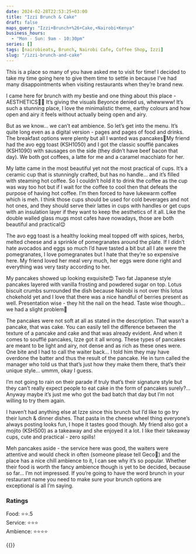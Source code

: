 ```yaml
---
date: 2024-02-28T22:53:25+03:00
title: "Izzi Brunch & Cake"
draft: false
maps_query: "Izzi+Brunch+%26+Cake,+Nairobi+Kenya"
business_hours:
  - "Mon - Sun: 9am - 10:30pm"
series: []
tags: [nairobieats, Brunch, Nairobi Cafe, Coffee Shop, Izzi]
slug: "/izzi-brunch-and-cake"
---
```


This is a place so many of you have asked me to visit for time! I decided to take my time going here to give them time to settle in because I’ve had many disappointments when visiting restaurants when they’re brand new.

I came here for brunch with my bestie and one thing about this place - AESTHETICS👌🏾 It’s giving the visuals Beyonce denied us, whewwww! It’s such a stunning place, I love the minimalistic theme, earthy colours and how open and airy it feels without actually being open and airy.

But as we know… we can’t eat ambience. So let’s get into the menu. It’s quite long even as a digital version - pages and pages of food and drinks. The breakfast options were plenty but all I wanted was pancakes🙈My friend had the avo egg toast (KSH1050) and I got the classic soufflé pancakes (KSH1090) with sausages on the side (they didn’t have beef bacon that day). We both got coffees, a latte for me and a caramel macchiato for her.

My latte came in the most beautiful yet not the most practical of cups. It’s a ceramic cup that is stunningly crafted, but has no handle… and it’s filled with steaming hot coffee. So I couldn’t hold it to drink the coffee as the cup was way too hot but if I wait for the coffee to cool then that defeats the purpose of having hot coffee. I’m then forced to have lukewarm coffee which is meh. I think those cups should be used for cold beverages and not hot ones, and they should serve their lattes in cups with handles or get cups with an insulation layer if they want to keep the aesthetics of it all. Like the double walled glass mugs most cafes have nowadays, those are both beautiful and practical😌

The avo egg toast is a healthy looking meal topped off with spices, herbs, melted cheese and a sprinkle of pomegranates around the plate. If I didn’t hate avocados and eggs so much I’d have tasted a bit but all I ate were the pomegranates, I love pomegranates but I hate that they’re so expensive here. My friend loved her meal very much, her eggs were done right and everything was very tasty according to her.

My pancakes showed up looking exquisite😍 Two fat Japanese style pancakes layered with vanilla frosting and powdered sugar on top. Lotus biscuit crumbs surrounded the dish because Nairobi is not over this lotus chokehold yet and I love that there was a nice handful of berries present as well. Presentation wise - they hit the nail on the head. Taste wise though… we had a slight problem🥴

The pancakes were not soft at all as stated in the description. That wasn’t a pancake, that was cake. You can easily tell the difference between the texture of a pancake and cake and that was already evident. And when it comes to soufflé pancakes, Izze got it all wrong. These types of pancakes are meant to be light and airy, not dense and as rich as these ones were. One bite and I had to call the waiter back… I told him they may have overdone the batter and thus the result of the pancake. He in turn called the manager who told us that that’s just how they make them there, that’s their unique style… ummm, okay I guess.

I’m not going to rain on their parade if truly that’s their signature style but they can’t really expect people to eat cake in the form of pancakes surely?… Anyway maybe it’s just me who got the bad batch that day but I’m not willing to try them again.

I haven’t had anything else at Izze since this brunch but I’d like to go try their lunch & dinner dishes. That pasta in the cheese wheel thing everyone’s always posting looks fun, I hope it tastes good though. My friend also got a mojito (KSH500) as a takeaway and she enjoyed it a lot. I like their takeaway cups, cute and practical - zero spills!

Meh pancakes aside - the service here was good, the waiters were attentive and would check in often (someone please tell Geco👀) and the place has a nice chill ambience to it, I can see why it’s so popular. Whether their food is worth the fancy ambience though is yet to be decided, because so far… I’m not impressed. If you’re going to have the word brunch in your restaurant name you need to make sure your brunch options are exceptional is all I’m saying.


### Ratings

Food: ⭐️⭐️.5<br>
Service: ⭐️⭐️⭐️<br>
Ambience: ⭐️⭐️⭐️⭐️<br>

{{<remote-image-gallery key="izzi">}}